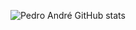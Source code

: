 ![Pedro André GitHub stats](https://github-readme-stats.vercel.app/api?username=Romafrl&show_icons=true&theme=radical)
